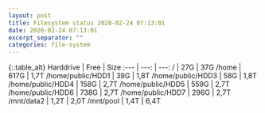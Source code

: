 ```yaml
---
layout: post
title: Filesystem status 2020-02-24 07:13:01
date: 2020-02-24 07:13:01
excerpt_separator: ""
categories: file-system
---
```

{:.table_alt}
Harddrive | Free | Size
:--- | ---: | ---:
/ | 27G | 37G
/home | 617G | 1,7T
/home/public/HDD1 | 39G | 1,8T
/home/public/HDD3 | 58G | 1,8T
/home/public/HDD4 | 158G | 2,7T
/home/public/HDD5 | 559G | 2,7T
/home/public/HDD6 | 738G | 2,7T
/home/public/HDD7 | 296G | 2,7T
/mnt/data2 | 1,2T | 2,0T
/mnt/pool | 1,4T | 6,4T
